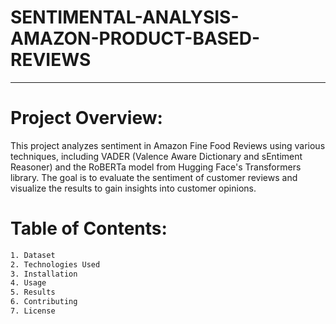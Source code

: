 # SENTIMENTAL-ANALYSIS-AMAZON-PRODUCT-BASED-REVIEWS
-----

# **Project Overview:**
This project analyzes sentiment in Amazon Fine Food Reviews using various techniques, including VADER (Valence Aware Dictionary and sEntiment Reasoner) and the RoBERTa model from Hugging Face's Transformers library. The goal is to evaluate the sentiment of customer reviews and visualize the results to gain insights into customer opinions.

# **Table of Contents:**
```bash
1. Dataset
2. Technologies Used
3. Installation
4. Usage
5. Results
6. Contributing
7. License
```

